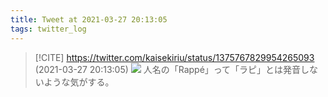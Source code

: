 ```yaml
---
title: Tweet at 2021-03-27 20:13:05
tags: twitter_log
---
```


> [!CITE] https://twitter.com/kaisekiriu/status/1375767829954265093 (2021-03-27 20:13:05)
> ![](https://twitter.com/kaisekiriu/status/1375767829954265093)
> 人名の「Rappé」って「ラピ」とは発音しないような気がする。
